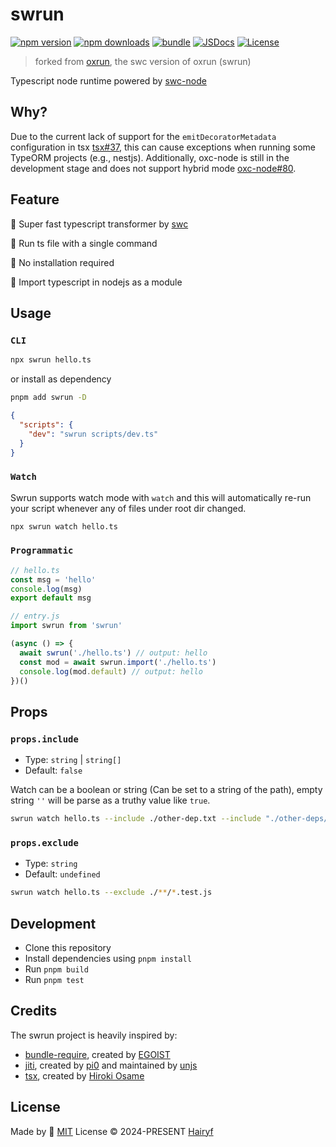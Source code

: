 # swrun

[![npm version][npm-version-src]][npm-version-href]
[![npm downloads][npm-downloads-src]][npm-downloads-href]
[![bundle][bundle-src]][bundle-href]
[![JSDocs][jsdocs-src]][jsdocs-href]
[![License][license-src]][license-href]

> forked from [oxrun](https://github.com/tmg0/oxrun), the swc version of oxrun (swrun)

Typescript node runtime powered by [swc-node](https://github.com/swc-project/swc-node)

## Why?

Due to the current lack of support for the `emitDecoratorMetadata` configuration in tsx [tsx#37](https://github.com/privatenumber/tsx/issues/37), this can cause exceptions when running some TypeORM projects (e.g., nestjs). Additionally, oxc-node is still in the development stage and does not support hybrid mode [oxc-node#80](https://github.com/oxc-project/oxc-node/issues/80).

## Feature

🚀 Super fast typescript transformer by [swc](https://github.com/swc-project/swc)

🧭 Run ts file with a single command

🙅 No installation required

👜 Import typescript in nodejs as a module

## Usage

### `CLI`

```bash
npx swrun hello.ts
```

or install as dependency

```bash
pnpm add swrun -D
```

```json
{
  "scripts": {
    "dev": "swrun scripts/dev.ts"
  }
}
```

### `Watch`

Swrun supports watch mode with `watch` and this will automatically re-run your script whenever any of files under root dir changed.

```bash
npx swrun watch hello.ts
```

### `Programmatic`

```ts
// hello.ts
const msg = 'hello'
console.log(msg)
export default msg
```

```js
// entry.js
import swrun from 'swrun'

(async () => {
  await swrun('./hello.ts') // output: hello
  const mod = await swrun.import('./hello.ts')
  console.log(mod.default) // output: hello
})()
```

## Props

### `props.include`

- Type: `string` | `string[]`
- Default: `false`

Watch can be a boolean or string (Can be set to a string of the path), empty string `''` will be parse as a truthy value like `true`.

```sh
swrun watch hello.ts --include ./other-dep.txt --include "./other-deps/*"
```

### `props.exclude`

- Type: `string`
- Default: `undefined`

```sh
swrun watch hello.ts --exclude ./**/*.test.js
```

## Development

- Clone this repository
- Install dependencies using `pnpm install`
- Run `pnpm build`
- Run `pnpm test`

## Credits

The swrun project is heavily inspired by:

- [bundle-require](https://github.com/egoist/bundle-require), created by [EGOIST](https://github.com/egoist)
- [jiti](https://github.com/unjs/jiti), created by [pi0](https://github.com/pi0) and maintained by [unjs](https://github.com/unjs)
- [tsx](https://github.com/privatenumber/tsx), created by [Hiroki Osame](https://github.com/privatenumber)

## License

Made by 💛 [MIT](./LICENSE) License © 2024-PRESENT [Hairyf](https://github.com/hairyf)

<!-- Badges -->

[npm-version-src]: https://img.shields.io/npm/v/swrun?style=flat&colorA=080f12&colorB=1fa669
[npm-version-href]: https://npmjs.com/package/swrun
[npm-downloads-src]: https://img.shields.io/npm/dm/swrun?style=flat&colorA=080f12&colorB=1fa669
[npm-downloads-href]: https://npmjs.com/package/swrun
[bundle-src]: https://img.shields.io/bundlephobia/minzip/swrun?style=flat&colorA=080f12&colorB=1fa669&label=minzip
[bundle-href]: https://bundlephobia.com/result?p=swrun
[license-src]: https://img.shields.io/github/license/hairyf/swrun.svg?style=flat&colorA=080f12&colorB=1fa669
[license-href]: https://github.com/hairyf/swrun/blob/main/LICENSE
[jsdocs-src]: https://img.shields.io/badge/jsdocs-reference-080f12?style=flat&colorA=080f12&colorB=1fa669
[jsdocs-href]: https://www.jsdocs.io/package/swrun
